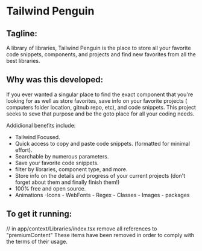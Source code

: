# Tailwind Penguin

## Tagline: 
A library of libraries, Tailwind Penguin is the place to store all your favorite code snippets, components, and projects and find new favorites from all the best libraries.

## Why was this developed:
If you ever wanted a singular place to find the exact component that you're looking for as well as store favorites, save info on your favorite projects ( computers folder location, gitnub repo, etc), and code snippets. This project seeks to seve that purpose and be the goto place for all your coding needs.

Addidional benefits include:
- Tailwind Focused.
- Quick access to copy and paste code snippets. (formatted for minimal effort). 
- Searchable by numerous parameters.
- Save your favorite code snippets.
- filter by libraries, component type, and more.
- Store info on the details and progress of your current projects (don't forget about them and finally finish them!)
- 100% free and open source.
- Animations -Icons - WebFonts - Regex - Classes - Images - packages

## To get it running:
// in app/context/Libraries/index.tsx
remove all references to "premiumContent"
These items have been removed in order to comply with the terms of their usage.